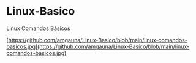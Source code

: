 # Linux-Basico
Linux Comandos Básicos

[https://github.com/amgauna/Linux-Basico/blob/main/linux-comandos-basicos.jpg](https://github.com/amgauna/Linux-Basico/blob/main/linux-comandos-basicos.jpg)

